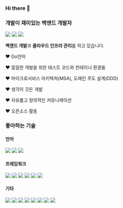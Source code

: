 ### Hi there 👋

<!--
**umi0410/umi0410** is a ✨ _special_ ✨ repository because its `README.md` (this file) appears on your GitHub profile.

Here are some ideas to get you started:

- 🔭 I’m currently working on ...
- 🌱 I’m currently learning ...
- 👯 I’m looking to collaborate on ...
- 🤔 I’m looking for help with ...
- 💬 Ask me about ...
- 📫 How to reach me: ...
- 😄 Pronouns: ...
- ⚡ Fun fact: ...
-->
<!-- 
shields.io 참고: https://shields.io/
icon 참고: https://simpleicons.org/?q=go
 -->

### 개발이 재미있는 백엔드 개발자

<img src="https://img.shields.io/badge/Blog-F68315?style=flat&logo=homeadvisor&logoColor=white" href="https://umi0410.github.io"/>  <img src="https://img.shields.io/badge/LinkedIn-0A66C2?style=flat&logo=linkedin&logoColor=white"/>  <img src="https://img.shields.io/badge/dev.umijs@gmail.com-EA4335?style=flat&logo=gmail&logoColor=white"/>

**백엔드 개발**과 **클라우드 인프라 관리**를 하고 있습니다. 

❤️ Go언어

❤️ 깔끔한 개발을 위한 테스트 코드와 컨테이너 환경들

❤️ 마이크로서비스 아키텍쳐(MSA), 도메인 주도 설계(DDD)

❤️ 생각이 깃든 개발

❤️ 자유롭고 창의적인 커뮤니케이션

❤️ 오픈소스 활동

### 좋아하는 기술

#### 언어
<img src="https://img.shields.io/badge/Go-00ADD8?style=flat&logo=go&logoColor=white"/>  <img src="https://img.shields.io/badge/Java-007396?style=flat&logo=java&logoColor=white"/>  <img src="https://img.shields.io/badge/Python-3776AB?style=flat&logo=python&logoColor=white"/>  

#### 프레임워크

<img src="https://img.shields.io/badge/Spring Boot-6DB33F?style=flat&logo=springboot&logoColor=white"/>  <img src="https://img.shields.io/badge/JPA-007396?style=flat&logo=java&logoColor=white"/>  <img src="https://img.shields.io/badge/Echo-00ADD8?style=flat&logo=go&logoColor=white"/>  <img src="https://img.shields.io/badge/Fiber-00ADD8?style=flat&logo=go&logoColor=white"/>  <img src="https://img.shields.io/badge/Ent-00ADD8?style=flat&logo=go&logoColor=white"/>  <img src="https://img.shields.io/badge/Django-092E20?style=flat&logo=django&logoColor=white"/>  

#### 기타

<img src="https://img.shields.io/badge/Docker-2496ED?style=flat&logo=docker&logoColor=white"/>  <img src="https://img.shields.io/badge/Kubernetes-326CE5?style=flat&logo=kubernetes&logoColor=white"/>  <img src="https://img.shields.io/badge/AWS-232F3E?style=flat&logo=go&logoColor=white"/>  <img src="https://img.shields.io/badge/Redis-DC382D?style=flat&logo=redis&logoColor=white"/>  <img src="https://img.shields.io/badge/Github Action-2088FF?style=flat&logo=githubactions&logoColor=white"/>  <img src="https://img.shields.io/badge/Jenkins-D24939?style=flat&logo=jenkins&logoColor=white"/>  <img src="https://img.shields.io/badge/Spinnaker-00ADD8?style=flat"/>  <img src="https://img.shields.io/badge/ArgoCD-F68315?style=flat"/>
